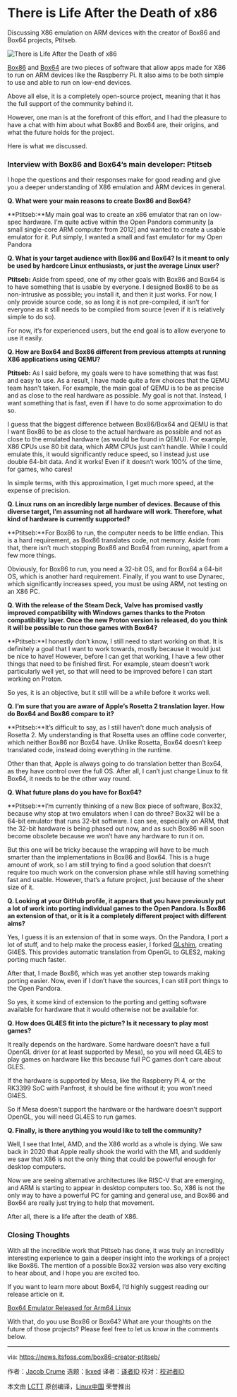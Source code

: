 [#]: subject: "There is Life After the Death of x86"
[#]: via: "https://news.itsfoss.com/box86-creator-ptitseb/"
[#]: author: "Jacob Crume https://news.itsfoss.com/author/jacob/"
[#]: collector: "lkxed"
[#]: translator: " "
[#]: reviewer: " "
[#]: publisher: " "
[#]: url: " "

There is Life After the Death of x86
======
Discussing X86 emulation on ARM devices with the creator of Box86 and Box64 projects, Ptitseb.

![There is Life After the Death of x86][1]

[Box86][2] and [Box64][3] are two pieces of software that allow apps made for X86 to run on ARM devices like the Raspberry Pi. It also aims to be both simple to use and able to run on low-end devices.

Above all else, it is a completely open-source project, meaning that it has the full support of the community behind it.

However, one man is at the forefront of this effort, and I had the pleasure to have a chat with him about what Box86 and Box64 are, their origins, and what the future holds for the project.

Here is what we discussed.

### Interview with Box86 and Box64’s main developer: Ptitseb

I hope the questions and their responses make for good reading and give you a deeper understanding of X86 emulation and ARM devices in general.

**Q. What were your main reasons to create Box86 and Box64?**

**Ptitseb:**My main goal was to create an x86 emulator that ran on low-spec hardware. I’m quite active within the Open Pandora community [a small single-core ARM computer from 2012] and wanted to create a usable emulator for it. Put simply, I wanted a small and fast emulator for my Open Pandora

**Q. What is your target audience with Box86 and Box64? Is it meant to only be used by hardcore Linux enthusiasts, or just the average Linux user?**

**Ptitseb:** Aside from speed, one of my other goals with Box86 and Box64 is to have something that is usable by everyone. I designed Box86 to be as non-intrusive as possible; you install it, and then it just works. For now, I only provide source code, so as long it is not pre-compiled, it isn’t for everyone as it still needs to be compiled from source (even if it is relatively simple to do so).

For now, it’s for experienced users, but the end goal is to allow everyone to use it easily.

**Q. How are Box64 and Box86 different from previous attempts at running X86 applications using QEMU?**

**Ptitseb:** As I said before, my goals were to have something that was fast and easy to use. As a result, I have made quite a few choices that the QEMU team hasn’t taken. For example, the main goal of QEMU is to be as precise and as close to the real hardware as possible. My goal is not that. Instead, I want something that is fast, even if I have to do some approximation to do so.

I guess that the biggest difference between Box86/Box64 and QEMU is that I want Box86 to be as close to the actual hardware as possible and not as close to the emulated hardware (as would be found in QEMU). For example, X86 CPUs use 80 bit data, which ARM CPUs just can’t handle. While I could emulate this, it would significantly reduce speed, so I instead just use double 64-bit data. And it works! Even if it doesn’t work 100% of the time, for games, who cares!

In simple terms, with this approximation, I get much more speed, at the expense of precision.

**Q. Linux runs on an incredibly large number of devices. Because of this diverse target, I’m assuming not all hardware will work. Therefore, what kind of hardware is currently supported?**

**Ptitseb:**For Box86 to run, the computer needs to be little endian. This is a hard requirement, as Box86 translates code, not memory. Aside from that, there isn’t much stopping Box86 and Box64 from running, apart from a few more things.

Obviously, for Box86 to run, you need a 32-bit OS, and for Box64 a 64-bit OS, which is another hard requirement. Finally, if you want to use Dynarec, which significantly increases speed, you must be using ARM, not testing on an X86 PC.

**Q. With the release of the Steam Deck, Valve has promised vastly improved compatibility with Windows games thanks to the Proton compatibility layer. Once the new Proton version is released, do you think it will be possible to run those games with Box64?**

**Ptitseb:**I honestly don’t know, I still need to start working on that. It is definitely a goal that I want to work towards, mostly because it would just be nice to have! However, before I can get that working, I have a few other things that need to be finished first. For example, steam doesn’t work particularly well yet, so that will need to be improved before I can start working on Proton.

So yes, it is an objective, but it still will be a while before it works well.

**Q. I’m sure that you are aware of Apple’s Rosetta 2 translation layer. How do Box64 and Box86 compare to it?**

**Ptitseb:**It’s difficult to say, as I still haven’t done much analysis of Rosetta 2. My understanding is that Rosetta uses an offline code converter, which neither Box86 nor Box64 have. Unlike Rosetta, Box64 doesn’t keep translated code, instead doing everything in the runtime.

Other than that, Apple is always going to do translation better than Box64, as they have control over the full OS. After all, I can’t just change Linux to fit Box64, it needs to be the other way round.

**Q. What future plans do you have for Box64?**

**Ptitseb:**I’m currently thinking of a new Box piece of software, Box32, because why stop at two emulators when I can do three? Box32 will be a 64-bit emulator that runs 32-bit software. I can see, especially on ARM, that the 32-bit hardware is being phased out now, and as such Box86 will soon become obsolete because we won’t have any hardware to run it on.

But this one will be tricky because the wrapping will have to be much smarter than the implementations in Box86 and Box64. This is a huge amount of work, so I am still trying to find a good solution that doesn’t require too much work on the conversion phase while still having something fast and usable. However, that’s a future project, just because of the sheer size of it.

**Q. Looking at your GitHub profile, it appears that you have previously put a lot of work into porting individual games to the Open Pandora. Is Box86 an extension of that, or it is it a completely different project with different aims?**

Yes, I guess it is an extension of that in some ways. On the Pandora, I port a lot of stuff, and to help make the process easier, I forked [GLshim][4], creating Gl4ES. This provides automatic translation from OpenGL to GLES2, making porting much faster.

After that, I made Box86, which was yet another step towards making porting easier. Now, even if I don’t have the sources, I can still port things to the Open Pandora.

So yes, it some kind of extension to the porting and getting software available for hardware that it would otherwise not be available for.

**Q. How does GL4ES fit into the picture? Is it necessary to play most games?**

It really depends on the hardware. Some hardware doesn’t have a full OpenGL driver (or at least supported by Mesa), so you will need GL4ES to play games on hardware like this because full PC games don’t care about GLES.

If the hardware is supported by Mesa, like the Raspberry Pi 4, or the RK3399 SoC with Panfrost, it should be fine without it; you won’t need Gl4ES.

So if Mesa doesn’t support the hardware or the hardware doesn’t support OpenGL, you will need GL4ES to run games.

**Q. Finally, is there anything you would like to tell the community?**

Well, I see that Intel, AMD, and the X86 world as a whole is dying. We saw back in 2020 that Apple really shook the world with the M1, and suddenly we saw that X86 is not the only thing that could be powerful enough for desktop computers.

Now we are seeing alternative architectures like RISC-V that are emerging, and ARM is starting to appear in desktop computers too. So, X86 is not the only way to have a powerful PC for gaming and general use, and Box86 and Box64 are really just trying to help that movement.

After all, there is a life after the death of X86.

### Closing Thoughts

With all the incredible work that Ptitseb has done, it was truly an incredibly interesting experience to gain a deeper insight into the workings of a project like Box86. The mention of a possible Box32 version was also very exciting to hear about, and I hope you are excited too.

If you want to learn more about Box64, I’d highly suggest reading our release article on it.

[Box64 Emulator Released for Arm64 Linux][5]

With that, do you use Box86 or Box64? What are your thoughts on the future of those projects? Please feel free to let us know in the comments below.

--------------------------------------------------------------------------------

via: https://news.itsfoss.com/box86-creator-ptitseb/

作者：[Jacob Crume][a]
选题：[lkxed][b]
译者：[译者ID](https://github.com/译者ID)
校对：[校对者ID](https://github.com/校对者ID)

本文由 [LCTT](https://github.com/LCTT/TranslateProject) 原创编译，[Linux中国](https://linux.cn/) 荣誉推出

[a]: https://news.itsfoss.com/author/jacob/
[b]: https://github.com/lkxed
[1]: https://news.itsfoss.com/content/images/size/w1200/2022/08/box64-arm.jpg
[2]: https://github.com/ptitseb/box86
[3]: https://github.com/ptitseb/box64
[4]: https://github.com/lunixbochs/glshim
[5]: https://news.itsfoss.com/box64-emulator-released/
